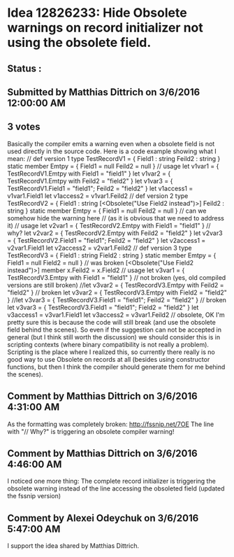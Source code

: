 # Idea 12826233: Hide Obsolete warnings on record initializer not using the obsolete field. #

## Status : 

## Submitted by Matthias Dittrich on 3/6/2016 12:00:00 AM

## 3 votes

Basically the compiler emits a warning even when a obsolete field is not used directly in the source code. Here is a code example showing what I mean:
// def version 1
type TestRecordV1 =
{ Field1 : string
Feild2 : string }
static member Emtpy =
{ Field1 = null
Feild2 = null }
// usage
let v1var1 = { TestRecordV1.Emtpy with Field1 = "field1" }
let v1var2 = { TestRecordV1.Emtpy with Feild2 = "field2" }
let v1var3 = { TestRecordV1.Field1 = "field1"; Feild2 = "field2" }
let v1access1 = v1var1.Field1
let v1access2 = v1var1.Feild2
// def version 2
type TestRecordV2 =
{ Field1 : string
[<Obsolete("Use Field2 instead")>]
Feild2 : string }
static member Emtpy =
{ Field1 = null
Feild2 = null } // can we somehow hide the warning here
// (as it is obvious that we need to address it)
// usage
let v2var1 = { TestRecordV2.Emtpy with Field1 = "field1" } // why?
let v2var2 = { TestRecordV2.Emtpy with Feild2 = "field2" }
let v2var3 = { TestRecordV2.Field1 = "field1"; Feild2 = "field2" }
let v2access1 = v2var1.Field1
let v2access2 = v2var1.Feild2
// def version 3
type TestRecordV3 =
{ Field1 : string
Field2 : string }
static member Emtpy =
{ Field1 = null
Field2 = null } // was broken
[<Obsolete("Use Field2 instead")>]
member x.Feild2 = x.Field2
// usage
let v3var1 = { TestRecordV3.Emtpy with Field1 = "field1" } // not broken (yes, old compiled versions are still broken)
//let v3var2 = { TestRecordV3.Emtpy with Feild2 = "field2" } // broken
let v3var2 = { TestRecordV3.Emtpy with Field2 = "field2" }
//let v3var3 = { TestRecordV3.Field1 = "field1"; Feild2 = "field2" } // broken
let v3var3 = { TestRecordV3.Field1 = "field1"; Field2 = "field2" }
let v3access1 = v3var1.Field1
let v3access2 = v3var1.Feild2 // obsolete, OK
I'm pretty sure this is because the code will still break (and use the obsolete field behind the scenes). So even if the suggestion can not be accepted in general (but I think still worth the discussion) we should consider this is in scripting contexts (where binary compatibility is not really a problem). Scripting is the place where I realized this, so currently there really is no good way to use Obsolete on records at all (besides using constructor functions, but then I think the compiler should generate them for me behind the scenes).


## Comment by Matthias Dittrich on 3/6/2016 4:31:00 AM

As the formatting was completely broken: http://fssnip.net/7OE
The line with "// Why?" is triggering an obsolete compiler warning!

## Comment by Matthias Dittrich on 3/6/2016 4:46:00 AM

I noticed one more thing: The complete record initializer is triggering the obsolete warning instead of the line accessing the obsoleted field (updated the fssnip version)

## Comment by Alexei Odeychuk on 3/6/2016 5:47:00 AM

I support the idea shared by Matthias Dittrich.

